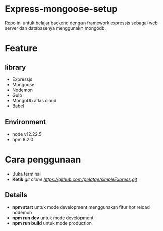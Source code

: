 # Express-mongoose-setup

Repo ini untuk belajar backend dengan framework expressjs sebagai web server dan databasenya menggunakn mongodb.

# Feature

## library
 - Expressjs
 - Mongoose
 - Nodemon
 - Gulp 
 - MongoDb atlas cloud 
 - Babel
 
## Environment
 - node v12.22.5
 - npm 8.2.0


# Cara penggunaan

- Buka terminal
- **Ketik** *git clone https://github.com/pelatge/simpleExpress.git* 


## Details

- **npm start** untuk mode development menggunakan fitur hot reload nodemon 
- **npm run dev** untuk mode development 
- **npm run build** untuk mode production

